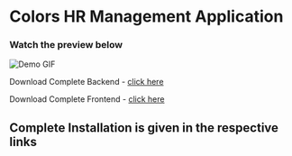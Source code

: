 # Colors HR Management Application

### Watch the preview below
![Demo GIF](https://github.com/KavachNetworks/Colors_HRMS_Docs/blob/master/Webp.net-gifmaker.gif)

Download Complete Backend - [click here](https://github.com/KavachNetworks/Colors_HRMS_BE)

Download Complete Frontend - [click here](https://github.com/KavachNetworks/Colors_HRMS_FE)

## __**Complete Installation is given in the respective links**__

